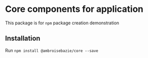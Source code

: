 # Core components for application
This package is for `npm` package creation demonstration

## Installation

Run `npm install @ambroisebazie/core --save`

